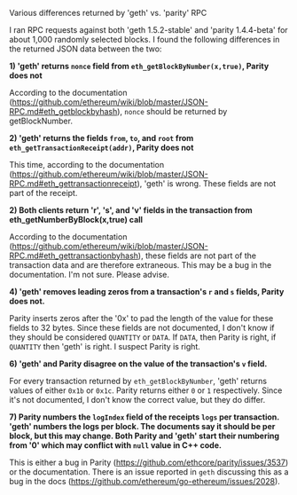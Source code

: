 Various differences returned by 'geth' vs. 'parity' RPC

I ran RPC requests against both 'geth 1.5.2-stable' and 'parity 1.4.4-beta' for about 1,000 randomly selected blocks.  I found the following differences in the returned JSON data between the two:

**1) 'geth' returns `nonce` field from `eth_getBlockByNumber(x,true)`, Parity does not**

According to the documentation (https://github.com/ethereum/wiki/blob/master/JSON-RPC.md#eth_getblockbyhash), `nonce` should be returned by getBlockNumber.

**2) 'geth' returns the fields `from`, `to`, and `root` from `eth_getTransactionReceipt(addr)`, Parity does not**

This time, according to the documentation (https://github.com/ethereum/wiki/blob/master/JSON-RPC.md#eth_gettransactionreceipt), 'geth' is wrong. These fields are not
part of the receipt.

**2) Both clients return 'r', 's', and 'v' fields in the transaction from eth_getNumberByBlock(x,true) call**

According to the documentation (https://github.com/ethereum/wiki/blob/master/JSON-RPC.md#eth_gettransactionbyhash), these fields are not part of the transaction data and are therefore extraneous. This may be a bug in the documentation. I'm not sure. Please advise.

**4) 'geth' removes leading zeros from a transaction's `r` and `s` fields, Parity does not.**

Parity inserts zeros after the '0x' to pad the length of the value for these fields to 32 bytes. Since these fields are not documented, I don't know if they should be considered `QUANTITY` or `DATA`. If `DATA`, then Parity is right, if `QUANTITY` then 'geth' is right. I suspect Parity is right.

**6) 'geth' and Parity disagree on the value of the transaction's `v` field.**

For every transaction returned by `eth_getBlockByNumber`, 'geth' returns values of either `0x1b` or `0x1c`. Parity returns either `0` or `1` respectively. Since it's not documented, I don't know the correct value, but they do differ.

**7) Parity numbers the `logIndex` field of the receipts `logs` per transaction. 'geth' numbers the logs per block. The documents say it should be per block, but this may change. Both Parity and 'geth' start their numbering from '0' which may conflict with `null` value in C++ code.**

This is either a bug in Parity (https://github.com/ethcore/parity/issues/3537) or the documentation. There is an issue reported in `geth` discussing this as a bug in the docs (https://github.com/ethereum/go-ethereum/issues/2028).
